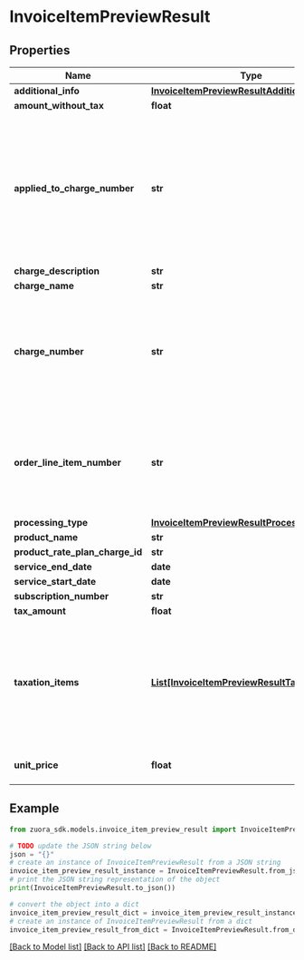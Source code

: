 # InvoiceItemPreviewResult


## Properties

Name | Type | Description | Notes
------------ | ------------- | ------------- | -------------
**additional_info** | [**InvoiceItemPreviewResultAdditionalInfo**](InvoiceItemPreviewResultAdditionalInfo.md) |  | [optional] 
**amount_without_tax** | **float** |  | [optional] 
**applied_to_charge_number** | **str** | Available when the chargeNumber of the charge that discount applies to was specified in the request or when the order is amending an existing subscription. | [optional] 
**charge_description** | **str** |  | [optional] 
**charge_name** | **str** |  | [optional] 
**charge_number** | **str** | Available when the chargeNumber was specified in the request or when the order is amending an existing subscription. | [optional] 
**order_line_item_number** | **str** | A sequential number auto-assigned for each of order line items in a order, used as an index, for example, \&quot;1\&quot;. | [optional] 
**processing_type** | [**InvoiceItemPreviewResultProcessingType**](InvoiceItemPreviewResultProcessingType.md) |  | [optional] 
**product_name** | **str** |  | [optional] 
**product_rate_plan_charge_id** | **str** |  | [optional] 
**service_end_date** | **date** |  | [optional] 
**service_start_date** | **date** |  | [optional] 
**subscription_number** | **str** |  | [optional] 
**tax_amount** | **float** |  | [optional] 
**taxation_items** | [**List[InvoiceItemPreviewResultTaxationItems]**](InvoiceItemPreviewResultTaxationItems.md) | List of taxation items.  **Note**: This field is only available if you set the &#x60;zuora-version&#x60; request header to &#x60;309.0&#x60; or later.  | [optional] 
**unit_price** | **float** | The per-unit price of the invoice item.  | [optional] 

## Example

```python
from zuora_sdk.models.invoice_item_preview_result import InvoiceItemPreviewResult

# TODO update the JSON string below
json = "{}"
# create an instance of InvoiceItemPreviewResult from a JSON string
invoice_item_preview_result_instance = InvoiceItemPreviewResult.from_json(json)
# print the JSON string representation of the object
print(InvoiceItemPreviewResult.to_json())

# convert the object into a dict
invoice_item_preview_result_dict = invoice_item_preview_result_instance.to_dict()
# create an instance of InvoiceItemPreviewResult from a dict
invoice_item_preview_result_from_dict = InvoiceItemPreviewResult.from_dict(invoice_item_preview_result_dict)
```
[[Back to Model list]](../README.md#documentation-for-models) [[Back to API list]](../README.md#documentation-for-api-endpoints) [[Back to README]](../README.md)


